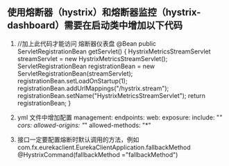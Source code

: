 
## 使用熔断器（hystrix）和熔断器监控（hystrix-dashboard）需要在启动类中增加以下代码
 1.   //加上此代码才能访问 熔断器仪表盘
    @Bean
    public ServletRegistrationBean getServlet() {
        HystrixMetricsStreamServlet streamServlet = new HystrixMetricsStreamServlet();
        ServletRegistrationBean registrationBean = new ServletRegistrationBean(streamServlet);
        registrationBean.setLoadOnStartup(1);
        registrationBean.addUrlMappings("/hystrix.stream");
        registrationBean.setName("HystrixMetricsStreamServlet");
        return registrationBean;
    }
    
  2. yml 文件中增加配置
      management:
        endpoints:
          web:
            exposure:
              include: "*"
            cors:
              allowed-origins: "*"
              allowed-methods: "*"  
               
  3. 接口一定要配置熔断时默认调用的方法，例如 com.fx.eurekaclient.EurekaClientApplication.fallbackMethod
     @HystrixCommand(fallbackMethod ="fallbackMethod")
              